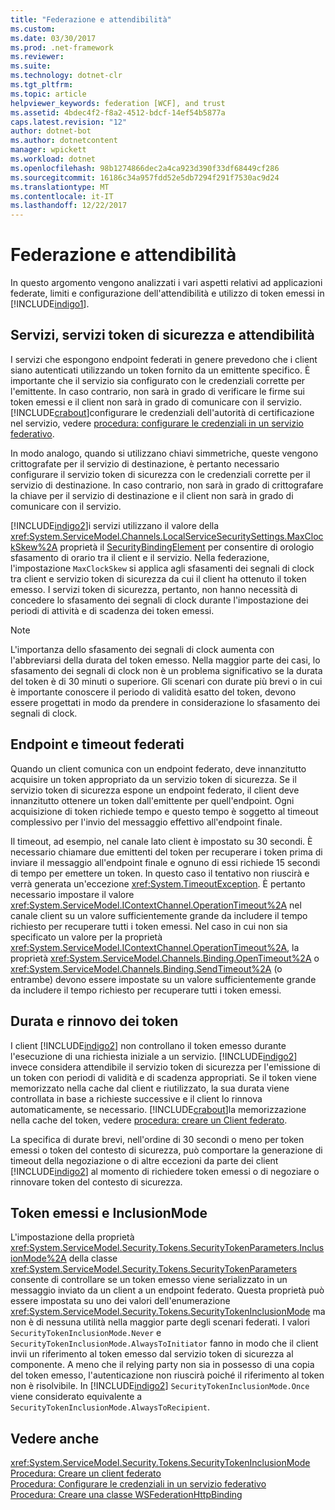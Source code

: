 ```yaml
---
title: "Federazione e attendibilità"
ms.custom: 
ms.date: 03/30/2017
ms.prod: .net-framework
ms.reviewer: 
ms.suite: 
ms.technology: dotnet-clr
ms.tgt_pltfrm: 
ms.topic: article
helpviewer_keywords: federation [WCF], and trust
ms.assetid: 4bdec4f2-f8a2-4512-bdcf-14ef54b5877a
caps.latest.revision: "12"
author: dotnet-bot
ms.author: dotnetcontent
manager: wpickett
ms.workload: dotnet
ms.openlocfilehash: 98b1274866dec2a4ca923d390f33df68449cf286
ms.sourcegitcommit: 16186c34a957fdd52e5db7294f291f7530ac9d24
ms.translationtype: MT
ms.contentlocale: it-IT
ms.lasthandoff: 12/22/2017
---
```

# <a name="federation-and-trust"></a>Federazione e attendibilità
In questo argomento vengono analizzati i vari aspetti relativi ad applicazioni federate, limiti e configurazione dell'attendibilità e utilizzo di token emessi in [!INCLUDE[indigo1](../../../../includes/indigo1-md.md)].  
  
## <a name="services-security-token-services-and-trust"></a>Servizi, servizi token di sicurezza e attendibilità  
 I servizi che espongono endpoint federati in genere prevedono che i client siano autenticati utilizzando un token fornito da un emittente specifico. È importante che il servizio sia configurato con le credenziali corrette per l'emittente. In caso contrario, non sarà in grado di verificare le firme sui token emessi e il client non sarà in grado di comunicare con il servizio. [!INCLUDE[crabout](../../../../includes/crabout-md.md)]configurare le credenziali dell'autorità di certificazione nel servizio, vedere [procedura: configurare le credenziali in un servizio federativo](../../../../docs/framework/wcf/feature-details/how-to-configure-credentials-on-a-federation-service.md).  
  
 In modo analogo, quando si utilizzano chiavi simmetriche, queste vengono crittografate per il servizio di destinazione, è pertanto necessario configurare il servizio token di sicurezza con le credenziali corrette per il servizio di destinazione. In caso contrario, non sarà in grado di crittografare la chiave per il servizio di destinazione e il client non sarà in grado di comunicare con il servizio.  
  
 [!INCLUDE[indigo2](../../../../includes/indigo2-md.md)]i servizi utilizzano il valore della <xref:System.ServiceModel.Channels.LocalServiceSecuritySettings.MaxClockSkew%2A> proprietà il [SecurityBindingElement](../../../../docs/framework/wcf/diagnostics/wmi/securitybindingelement.md) per consentire di orologio sfasamento di orario tra il client e il servizio. Nella federazione, l'impostazione `MaxClockSkew` si applica agli sfasamenti dei segnali di clock tra client e servizio token di sicurezza da cui il client ha ottenuto il token emesso. I servizi token di sicurezza, pertanto, non hanno necessità di concedere lo sfasamento dei segnali di clock durante l'impostazione dei periodi di attività e di scadenza dei token emessi.  
  
> [!NOTE]
>  L'importanza dello sfasamento dei segnali di clock aumenta con l'abbreviarsi della durata del token emesso. Nella maggior parte dei casi, lo sfasamento dei segnali di clock non è un problema significativo se la durata del token è di 30 minuti o superiore. Gli scenari con durate più brevi o in cui è importante conoscere il periodo di validità esatto del token, devono essere progettati in modo da prendere in considerazione lo sfasamento dei segnali di clock.  
  
## <a name="federated-endpoints-and-time-outs"></a>Endpoint e timeout federati  
 Quando un client comunica con un endpoint federato, deve innanzitutto acquisire un token appropriato da un servizio token di sicurezza. Se il servizio token di sicurezza espone un endpoint federato, il client deve innanzitutto ottenere un token dall'emittente per quell'endpoint. Ogni acquisizione di token richiede tempo e questo tempo è soggetto al timeout complessivo per l'invio del messaggio effettivo all'endpoint finale.  
  
 Il timeout, ad esempio, nel canale lato client è impostato su 30 secondi. È necessario chiamare due emittenti del token per recuperare i token prima di inviare il messaggio all'endpoint finale e ognuno di essi richiede 15 secondi di tempo per emettere un token. In questo caso il tentativo non riuscirà e verrà generata un'eccezione <xref:System.TimeoutException>. È pertanto necessario impostare il valore <xref:System.ServiceModel.IContextChannel.OperationTimeout%2A> nel canale client su un valore sufficientemente grande da includere il tempo richiesto per recuperare tutti i token emessi. Nel caso in cui non sia specificato un valore per la proprietà <xref:System.ServiceModel.IContextChannel.OperationTimeout%2A>, la proprietà <xref:System.ServiceModel.Channels.Binding.OpenTimeout%2A> o <xref:System.ServiceModel.Channels.Binding.SendTimeout%2A> (o entrambe) devono essere impostate su un valore sufficientemente grande da includere il tempo richiesto per recuperare tutti i token emessi.  
  
## <a name="token-lifetime-and-renewal"></a>Durata e rinnovo dei token   
 I client [!INCLUDE[indigo2](../../../../includes/indigo2-md.md)] non controllano il token emesso durante l'esecuzione di una richiesta iniziale a un servizio.  [!INCLUDE[indigo2](../../../../includes/indigo2-md.md)] invece considera attendibile il servizio token di sicurezza per l'emissione di un token con periodi di validità e di scadenza appropriati. Se il token viene memorizzato nella cache dal client e riutilizzato, la sua durata viene controllata in base a richieste successive e il client lo rinnova automaticamente, se necessario. [!INCLUDE[crabout](../../../../includes/crabout-md.md)]la memorizzazione nella cache del token, vedere [procedura: creare un Client federato](../../../../docs/framework/wcf/feature-details/how-to-create-a-federated-client.md).  
  
 La specifica di durate brevi, nell'ordine di 30 secondi o meno per token emessi o token del contesto di sicurezza, può comportare la generazione di timeout della negoziazione o di altre eccezioni da parte dei client [!INCLUDE[indigo2](../../../../includes/indigo2-md.md)] al momento di richiedere token emessi o di negoziare o rinnovare token del contesto di sicurezza.  
  
## <a name="issued-tokens-and-inclusionmode"></a>Token emessi e InclusionMode  
 L'impostazione della proprietà <xref:System.ServiceModel.Security.Tokens.SecurityTokenParameters.InclusionMode%2A> della classe <xref:System.ServiceModel.Security.Tokens.SecurityTokenParameters> consente di controllare se un token emesso viene serializzato in un messaggio inviato da un client a un endpoint federato. Questa proprietà può essere impostata su uno dei valori dell'enumerazione <xref:System.ServiceModel.Security.Tokens.SecurityTokenInclusionMode> ma non è di nessuna utilità nella maggior parte degli scenari federati. I valori `SecurityTokenInclusionMode.Never` e `SecurityTokenInclusionMode.AlwaysToInitiator` fanno in modo che il client invii un riferimento al token emesso dal servizio token di sicurezza al componente. A meno che il relying party non sia in possesso di una copia del token emesso, l'autenticazione non riuscirà poiché il riferimento al token non è risolvibile. In [!INCLUDE[indigo2](../../../../includes/indigo2-md.md)] `SecurityTokenInclusionMode.Once` viene considerato equivalente a `SecurityTokenInclusionMode.AlwaysToRecipient`.  
  
## <a name="see-also"></a>Vedere anche  
 <xref:System.ServiceModel.Security.Tokens.SecurityTokenInclusionMode>  
 [Procedura: Creare un client federato](../../../../docs/framework/wcf/feature-details/how-to-create-a-federated-client.md)  
 [Procedura: Configurare le credenziali in un servizio federativo](../../../../docs/framework/wcf/feature-details/how-to-configure-credentials-on-a-federation-service.md)  
 [Procedura: Creare una classe WSFederationHttpBinding](../../../../docs/framework/wcf/feature-details/how-to-create-a-wsfederationhttpbinding.md)

